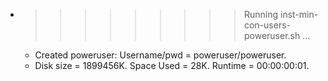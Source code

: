 * >>>>>>>>> Running inst-min-con-users-poweruser.sh ...
  * Created poweruser: Username/pwd = poweruser/poweruser.
  * Disk size = 1899456K. Space Used = 28K. Runtime = 00:00:00:01.
